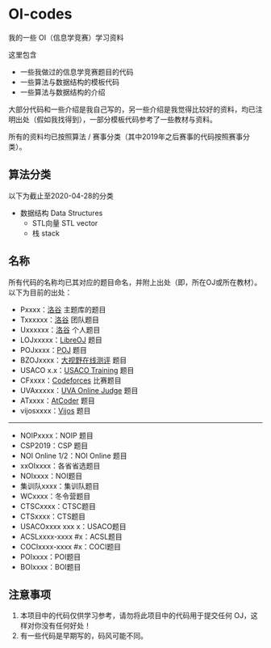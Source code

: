 # OI-codes
我的一些 OI（信息学竞赛）学习资料

这里包含
- 一些我做过的信息学竞赛题目的代码
- 一些算法与数据结构的模板代码
- 一些算法与数据结构的介绍

大部分代码和一些介绍是我自己写的，另一些介绍是我觉得比较好的资料，均已注明出处（假如我找得到），一部分模板代码参考了一些教材与资料。

所有的资料均已按照算法 / 赛事分类（其中2019年之后赛事的代码按照赛事分类）。

## 算法分类

以下为截止至2020-04-28的分类

- 数据结构 Data Structures
  - STL向量 STL vector
  - 栈 stack
 
## 名称

所有代码的名称均已其对应的题目命名，并附上出处（即，所在OJ或所在教材）。以下为目前的出处：

- Pxxxx：[洛谷](https://www.luogu.com.cn/) 主题库的题目
- Txxxxxx：[洛谷](https://www.luogu.com.cn/) 团队题目
- Uxxxxxx：[洛谷](https://www.luogu.com.cn/) 个人题目
- LOJxxxxx：[LibreOJ](https://www.loj.ac/) 题目
- POJxxxx：[POJ](http://poj.org) 题目
- BZOJxxxx：[大视野在线测评](http://lydsy.com/JudgeOnline/) 题目
- USACO x.x：[USACO Training](https://train.usaco.org/) 题目
- CFxxxx：[Codeforces](https://www.codeforces.com/) 比赛题目
- UVAxxxxx：[UVA Online Judge](https://onlinejudge.org/) 题目
- ATxxxx：[AtCoder](https://atcoder.jp/) 题目
- vijosxxxx：[Vijos](https://vijos.org/) 题目

****

- NOIPxxxx：NOIP 题目
- CSP2019：CSP 题目
- NOI Online 1/2：NOI Online 题目
- xxOIxxxx：各省省选题目
- NOIxxxx：NOI题目
- 集训队xxxx：集训队题目
- WCxxxx：冬令营题目
- CTSCxxxx：CTSC题目
- CTSxxxx：CTS题目
- USACOxxxx xxx x：USACO题目
- ACSLxxxx-xxxx #x：ACSL题目
- COCIxxxx-xxxx #x：COCI题目
- POIxxxx：POI题目
- BOIxxxx：BOI题目

## 注意事项

1. 本项目中的代码仅供学习参考，请勿将此项目中的代码用于提交任何 OJ，这样对你没有任何好处！
2. 有一些代码是早期写的，码风可能不同。

